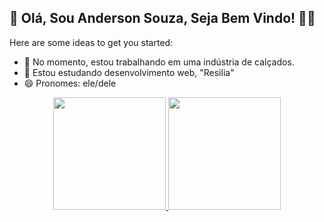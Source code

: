 ## 👋 Olá, Sou Anderson Souza, Seja Bem Vindo! 👨‍💻 

Here are some ideas to get you started:

- 🔭 No momento, estou trabalhando em uma indústria de calçados.
- 🌱 Estou estudando desenvolvimento web, "Resilia"
- 😄 Pronomes: ele/dele

<div align="center">
  <a href="https://github.com/andersonjmc">
  <img height="180em" src="https://github-readme-stats.vercel.app/api?username=andersonjmc&show_icons=true&theme=dracula&include_all_commits=true&count_private=true"/>
  <img height="180em" src="https://github-readme-stats.vercel.app/api/top-langs/?username=andersonjmc&layout=compact&langs_count=7&theme=dracula"/>
</div>

